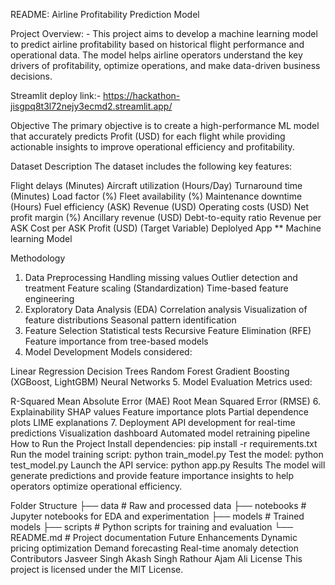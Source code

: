 README: Airline Profitability Prediction Model 

Project Overview: - 
This project aims to develop a machine learning model to predict airline profitability based on historical flight performance and operational data. The model helps airline operators understand the key drivers of profitability, optimize operations, and make data-driven business decisions.

Streamlit deploy link:- https://hackathon-jisgpq8t3l72nejy3ecmd2.streamlit.app/


Objective
The primary objective is to create a high-performance ML model that accurately predicts Profit (USD) for each flight while providing actionable insights to improve operational efficiency and profitability.

Dataset Description
The dataset includes the following key features:

Flight delays (Minutes)
Aircraft utilization (Hours/Day)
Turnaround time (Minutes)
Load factor (%)
Fleet availability (%)
Maintenance downtime (Hours)
Fuel efficiency (ASK)
Revenue (USD)
Operating costs (USD)
Net profit margin (%)
Ancillary revenue (USD)
Debt-to-equity ratio
Revenue per ASK
Cost per ASK
Profit (USD) (Target Variable)
Deplolyed App
** Machine learning Model

Methodology
1. Data Preprocessing
Handling missing values
Outlier detection and treatment
Feature scaling (Standardization)
Time-based feature engineering
2. Exploratory Data Analysis (EDA)
Correlation analysis
Visualization of feature distributions
Seasonal pattern identification
3. Feature Selection
Statistical tests
Recursive Feature Elimination (RFE)
Feature importance from tree-based models
4. Model Development
Models considered:

Linear Regression
Decision Trees
Random Forest
Gradient Boosting (XGBoost, LightGBM)
Neural Networks
5. Model Evaluation
Metrics used:

R-Squared
Mean Absolute Error (MAE)
Root Mean Squared Error (RMSE)
6. Explainability
SHAP values
Feature importance plots
Partial dependence plots
LIME explanations
7. Deployment
API development for real-time predictions
Visualization dashboard
Automated model retraining pipeline
How to Run the Project
Install dependencies:
pip install -r requirements.txt
Run the model training script:
python train_model.py
Test the model:
python test_model.py
Launch the API service:
python app.py
Results
The model will generate predictions and provide feature importance insights to help operators optimize operational efficiency.

Folder Structure
├── data                # Raw and processed data
├── notebooks           # Jupyter notebooks for EDA and experimentation
├── models              # Trained models
├── scripts             # Python scripts for training and evaluation
└── README.md           # Project documentation
Future Enhancements
Dynamic pricing optimization
Demand forecasting
Real-time anomaly detection
Contributors
Jasveer Singh
Akash Singh Rathour
Ajam Ali
License
This project is licensed under the MIT License.
